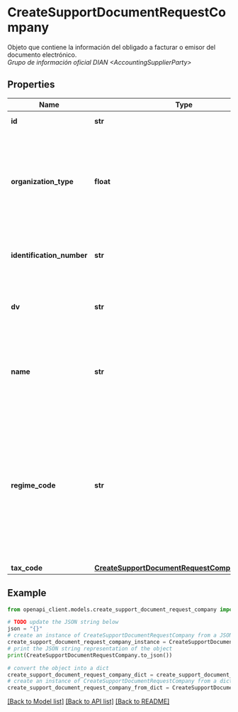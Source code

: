 # CreateSupportDocumentRequestCompany

Objeto que contiene la información del obligado a facturar o emisor del documento electrónico. <br><i>Grupo de información oficial DIAN &lt;AccountingSupplierParty&gt;</i>

## Properties

Name | Type | Description | Notes
------------ | ------------- | ------------- | -------------
**id** | **str** | Id de la empresa. Id único generado por la API | 
**organization_type** | **float** | Identificador de tipo de organización jurídica de la persona o empresa. Se debe colocar el Código que corresponda de la tabla de tipos de organización jurídica de la DIAN. &lt;br&gt;&lt;i&gt;Campo oficial DIAN &amp;lt;AdditionalAccountID&amp;gt;&lt;/i&gt; | [optional] 
**identification_number** | **str** | Número de identificación o NIT del emisor, sin guiones ni DV. &lt;br&gt;&lt;i&gt;Campo oficial DIAN &amp;lt;CompanyID&amp;gt;&lt;/i&gt; | [optional] 
**dv** | **str** | DV del NIT del emisor. Es obligatorio si identificationType &#x3D; 31. &lt;br&gt;&lt;i&gt;Campo oficial DIAN &amp;lt;@schemeID&amp;gt;&lt;/i&gt; | [optional] 
**name** | **str** | Nombre (Razón Social) del Emisor. Si no se envía, se tomará el Nombre/Razón Social de la compañía. &lt;br&gt;&lt;i&gt;Campo oficial DIAN &amp;lt;RegistrationName&amp;gt;&lt;/i&gt; | [optional] 
**regime_code** | **str** | Régimen o tipo de obligación o responsabilidad del emisor. Se debe colocar el Código que corresponda de la tabla de tipos de régimen/responsabilidades fiscales de la DIAN. Para reportar varias obligaciones / responsabilidades, se deben reportar separando cada uno de los valores de la lista con &#39;;&#39;. Ejemplo O‐13;O‐15; &lt;br&gt;&lt;i&gt;Campo oficial DIAN &amp;lt;TaxLevelCode&amp;gt;&lt;/i&gt; | [optional] 
**tax_code** | [**CreateSupportDocumentRequestCompanyTaxCode**](CreateSupportDocumentRequestCompanyTaxCode.md) |  | 

## Example

```python
from openapi_client.models.create_support_document_request_company import CreateSupportDocumentRequestCompany

# TODO update the JSON string below
json = "{}"
# create an instance of CreateSupportDocumentRequestCompany from a JSON string
create_support_document_request_company_instance = CreateSupportDocumentRequestCompany.from_json(json)
# print the JSON string representation of the object
print(CreateSupportDocumentRequestCompany.to_json())

# convert the object into a dict
create_support_document_request_company_dict = create_support_document_request_company_instance.to_dict()
# create an instance of CreateSupportDocumentRequestCompany from a dict
create_support_document_request_company_from_dict = CreateSupportDocumentRequestCompany.from_dict(create_support_document_request_company_dict)
```
[[Back to Model list]](../README.md#documentation-for-models) [[Back to API list]](../README.md#documentation-for-api-endpoints) [[Back to README]](../README.md)



